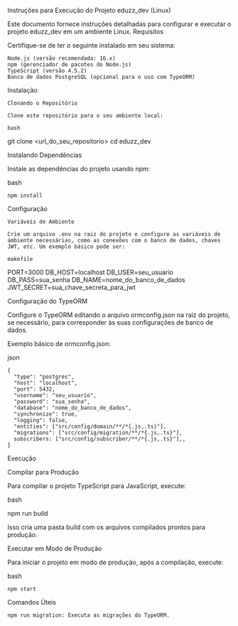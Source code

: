 Instruções para Execução do Projeto eduzz_dev (Linux)

Este documento fornece instruções detalhadas para configurar e executar o projeto eduzz_dev em um ambiente Linux.
Requisitos

Certifique-se de ter o seguinte instalado em seu sistema:

    Node.js (versão recomendada: 16.x)
    npm (gerenciador de pacotes do Node.js)
    TypeScript (versão 4.5.2)
    Banco de dados PostgreSQL (opcional para o uso com TypeORM)

Instalação

    Clonando o Repositório

    Clone este repositório para o seu ambiente local:

    bash

git clone <url_do_seu_repositorio>
cd eduzz_dev

Instalando Dependências

Instale as dependências do projeto usando npm:

bash

    npm install

Configuração

    Variáveis de Ambiente

    Crie um arquivo .env na raiz do projeto e configure as variáveis de ambiente necessárias, como as conexões com o banco de dados, chaves JWT, etc. Um exemplo básico pode ser:

    makefile

PORT=3000
DB_HOST=localhost
DB_USER=seu_usuario
DB_PASS=sua_senha
DB_NAME=nome_do_banco_de_dados
JWT_SECRET=sua_chave_secreta_para_jwt

Configuração do TypeORM

Configure o TypeORM editando o arquivo ormconfig.json na raiz do projeto, se necessário, para corresponder às suas configurações de banco de dados.

Exemplo básico de ormconfig.json:

json

    {
      "type": "postgres",
      "host": "localhost",
      "port": 5432,
      "username": "seu_usuario",
      "password": "sua_senha",
      "database": "nome_do_banco_de_dados",
      "synchronize": true,
      "logging": false,
      "entities": ["src/config/domain/**/*{.js,.ts}"],
      "migrations": ["src/config/migration/**/*{.js,.ts}"],
      subscribers: ["src/config/subscriber/**/*{.js,.ts}"],,
    }

Execução

Compilar para Produção

Para compilar o projeto TypeScript para JavaScript, execute:

bash

npm run build

Isso cria uma pasta build com os arquivos compilados prontos para produção.

Executar em Modo de Produção

Para iniciar o projeto em modo de produção, após a compilação, execute:

bash

    npm start

Comandos Úteis

    npm run migration: Executa as migrações do TypeORM.
